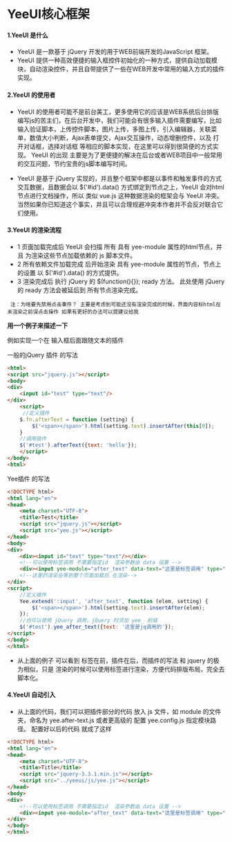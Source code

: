 # YeeUI核心框架

#### 1.YeeUI 是什么

- YeeUI 是一款基于 jQuery 开发的用于WEB前端开发的JavaScript 框架。
- YeeUI 提供一种高效便捷的输入框控件初始化的一种方式，提供自动加载模块，自动渲染控件，并且自带提供了一些在WEB开发中常用的输入方式的插件实现。
    
#### 2.YeeUI 的使用者

- YeeUI 的使用者可能不是前台美工，更多使用它的应该是WEB系统后台排版编写js的苦主们，在后台开发中，我们可能会有很多输入插件需要编写，比如 输入验证脚本，上传控件脚本，图片上传，多图上传，引入编辑器，关联菜单，数值大小判断，Ajax表单提交，Ajax交互操作，动态增删控件，以及 打开对话框，选择对话框 等相应的脚本实现，在这里可以得到很简便的方式实现。  YeeUI 的出现 主要是为了更便捷的解决在后台或者WEB项目中一般常用的交互问题，节约宝贵的js脚本编写时间。    
  
- YeeUI 是基于 jQuery 实现的，并且整个框架中都是以事件和触发事件的方式交互数据，且数据会以 $('#id').data() 方式绑定到节点之上，YeeUI 会对html节点进行文档操作，所以 类似 vue.js 这种数据渲染的框架会与 YeeUI 冲突。当然如果你已知道这个事实，并且可以合理规避冲突本作者并不会反对联合它们使用。

#### 3.YeeUI 的渲染流程  
    
-  1 页面加载完成后  YeeUI 会扫描 所有 具有  yee-module 属性的html节点，并且 为渲染这些节点加载依赖的 js 脚本文件。  
-  2 所有依赖文件加载完成 后开始渲染 具有  yee-module 属性的节点，节点上的设置 以  $('#id').data() 的方式提供。
-  3 渲染完成后 执行 jQuery 的 $(function(){}); ready 方法。   此处使用 jQuery 的 ready 方法会被延后到 所有节点渲染完成。    
    
  ` 注：为啥要先禁用点击事件？ 主要是考虑到可能还没有渲染完成的时候，界面内容标html在未渲染之前误点击操作 如果有更好的办法可以提建议给我`
      
****用一个例子来描述一下****

例如实现一个在 输入框后面跟随文本的插件

一般的jQuery 插件 的写法
```html
<html>  
<script src="jquery.js"></script>
<body>
<div>
    <input id="test" type="text"/>
</div>
    <script>  
     //定义插件
    $.fn.afterText = function (setting) {
        $('<span></span>').html(setting.text).insertAfter(this[0]);
    }
    //调用插件
    $('#test').afterText({text: 'hello'});
    </script>  
</body>
<html>
```
Yee插件 的写法    

```html
<!DOCTYPE html>
<html lang="en">
<head>
    <meta charset="UTF-8">
    <title>Test</title>
    <script src="jquery.js"></script>
    <script src="yee.js"></script>
</head>
<body>
<div>
    <div><input id="test" type="text"/></div>
    <!--可以使用标签调用 不需要指定id  渲染参数由 data 设置 -->
    <div><input yee-module="after_text" data-text="这里是标签调用" type="text"/></div>
    <!--这里的渲染会等到整个页面加载后 在渲染-->
</div>
<script>
    //定义插件
    Yee.extend(':input', 'after_text', function (elem, setting) {
        $('<span></span>').html(setting.text).insertAfter(elem);
    });
    //也可以使用 jQuery 调用，jQuery 时须加 yee_ 前缀
    $('#test').yee_after_text({text: '这里是jq调用的'});
</script>
</body>
</html>
```

- 从上面的例子 可以看到  标签在前，插件在后，而插件的写法 和 jquery 的极为相似，只是 渲染的时候可以使用标签进行渲染，方便代码排版布局，完全去脚本化。
  
#### 4.YeeUI 自动引入  
  
- 从上面的代码，我们可以把插件部分的代码 放入 js 文件，如 module 的文件夹，命名为  yee.after-text.js  或者更高级的 配置 yee.config.js 指定模块路径。
  配置好以后的代码 就成了这样  
    
```html  
<!DOCTYPE html>
<html lang="en">
<head>
    <meta charset="UTF-8">
    <title>Title</title>
    <script src="jquery-3.3.1.min.js"></script>
    <script src="../yeeui/js/yee.js"></script>
</head>
<body>
<div>
    <!--可以使用标签调用 不需要指定id  渲染参数由 data 设置 -->
    <div><input yee-module="after_text" data-text="这里是标签调用" type="text"/></div>
</div>
</body>
</html>
```